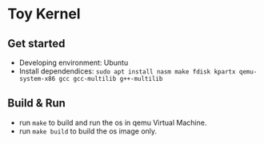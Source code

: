 # Toy Kernel

## Get started

- Developing environment: Ubuntu
- Install dependendices:  `sudo apt install nasm make fdisk kpartx qemu-system-x86 gcc gcc-multilib g++-multilib`

## Build & Run

- run `make` to build and run the os in qemu Virtual Machine.
- run `make build` to build the os image only.
